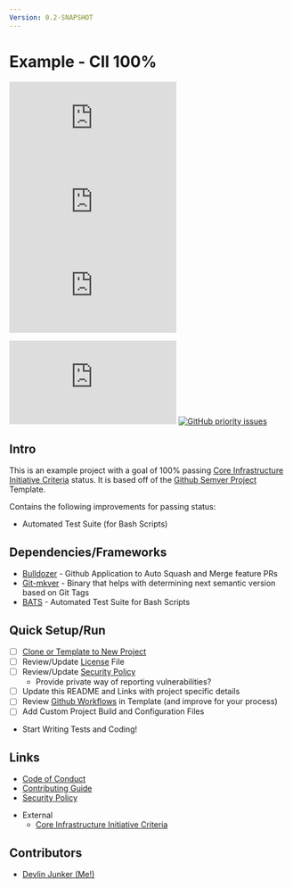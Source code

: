 ```yaml
---
Version: 0.2-SNAPSHOT
---
```


# Example - CII 100%
<!-- Find More Badges Here: https://shields.io/ -->

[![GitHub License](https://img.shields.io/github/license/devlinjunker/example.cii?color=blue)](https://github.com/devlinjunker/example.cii/blob/develop/LICENSE)  
[![GitHub release (latest SemVer)](https://img.shields.io/github/v/release/devlinjunker/example.cii)](https://github.com/devlinjunker/example.cii/releases)
[![GitHub last commit](https://img.shields.io/github/last-commit/devlinjunker/example.cii)](https://github.com/devlinjunker/example.cii/commits/main)  
<!-- [![CII Best Practices Summary](https://img.shields.io/cii/summary/4287?label=core-infrastructure)](https://bestpractices.coreinfrastructure.org/en/projects/4287)  -->
[![GitHub issues](https://img.shields.io/github/issues/devlinjunker/example.cii)](https://github.com/devlinjunker/example.cii/issues)
[![GitHub priority issues](https://img.shields.io/github/issues/devlinjunker/example.cii/-priority?color=red&label=priority%20issues)](https://github.com/devlinjunker/example.cii/issues?q=is%3Aopen+is%3Aissue+label%3A-priority)


## Intro
<!-- Quick Description, could match Github repo description or have a little more info-->

This is an example project with a goal of 100% passing [Core Infrastructure Initiative Criteria] status. It is based off of the [Github Semver Project](https://github.com/devlinjunker/template.github.semver) Template. 

Contains the following improvements for passing status:
- Automated Test Suite (for Bash Scripts)
<!--
- Static Code Analysis (Linting)
-->


## Dependencies/Frameworks
<!-- List the frameworks, libraries, and tools the project uses: -->

- [Bulldozer] - Github Application to Auto Squash and Merge feature PRs
- [Git-mkver] - Binary that helps with determining next semantic version based on Git Tags
- [BATS] - Automated Test Suite for Bash Scripts

## Quick Setup/Run
<!-- This section should try to quickly explain how to setup the project and start using it (server/app/demo/template) - ideally in list format -->
 
 <!-- - [ ] Review the [Wiki] - overview of the concepts -->
 - [ ] [Clone or Template to New Project][Contributing Guide]
 - [ ] Review/Update [License] File
 - [ ] Review/Update [Security Policy]
   - Provide private way of reporting vulnerabilities?
 - [ ] Update this README and Links with project specific details
 - [ ] Review [Github Workflows] in Template (and improve for your process)
 - [ ] Add Custom Project Build and Configuration Files
 - Start Writing Tests and Coding!

## Links

- [Code of Conduct]
- [Contributing Guide]
- [Security Policy]
<!-- - [Wiki] -->
- External
  - [Core Infrastructure Initiative Criteria]

## Contributors

- [Devlin Junker (Me!)](mailto:devlinjunker@gmail.com)



[License]: LICENSE
[Security Policy]: SECURITY.md
[Code of Conduct]: CODE_OF_CONDUCT.md
[Contributing Guide]: CONTRIBUTING.md
[Git Hooks]: scripts/hooks#git-hook-scripts
[Github Workflows]: .github/workflows#github-workflows
[Core Infrastructure Initiative Criteria]: https://bestpractices.coreinfrastructure.org/en/criteria/0
[Bash]: https://tldp.org/LDP/abs/html/
[Github Actions]: https://docs.github.com/en/free-pro-team@latest/actions
[Bulldozer]: https://github.com/palantir/bulldozer
[Git-mkver]: https://idc101.github.io/git-mkver/
[BATS]: https://bats-core.readthedocs.io/